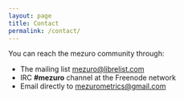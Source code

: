 ```yaml
---
layout: page
title: Contact
permalink: /contact/
---
```

You can reach the mezuro community through:

* The mailing list [mezuro@librelist.com](http://librelist.com/browser/mezuro/)
* IRC **#mezuro** channel at the Freenode network
* Email directly to mezurometrics@gmail.com